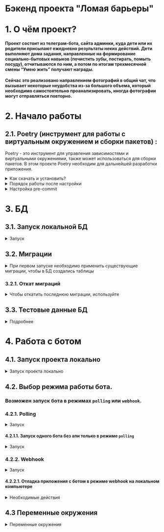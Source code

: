 # Бэкенд проекта "Ломая барьеры"<br /><br />1. О чём проект?

#### Проект состоит из телеграм-бота, сайта админки, куда дети или их родители присылают ежедневно результаты неких действий. Дети выполняют дома задания, направленные на формирование социально-бытовых навыков (почистить зубы, постирать, помыть посуду), отчитываются по ним, а потом по итогам трехмесячной смены “Умею жить” получают награды.<br />
#### Сейчас это реализовано направлением фотографий в общий чат, что вызывает некоторые неудобства из-за большого объема, который необходимо самостоятельно проанализировать, иногда фотографии могут отправляться повторно.

# 2. Начало работы

## 2.1. Poetry (инструмент для работы с виртуальным окружением и сборки пакетов) <a id="poetry"></a>:

Poetry - это инструмент для управления зависимостями и виртуальными окружениями, также может использоваться для сборки пакетов. В этом проекте Poetry необходим для дальнейшей разработки приложения.

<details>
 <summary>
 Как скачать и установить?
 </summary>

### Установка:

Установите poetry следуя [инструкции с официального сайта](https://python-poetry.org/docs/#installation).

После установки перезапустите оболочку и введите команду

> poetry --version

Если установка прошла успешно, вы получите ответ в формате

> Poetry version 1.1.13

Для дальнейшей работы введите команду:

> poetry config virtualenvs.in-project true

Выполнение данной команды необходимо для создания виртуального окружения в
папке проекта.

После предыдущей команды создадим виртуальное окружение нашего проекта с
помощью команды

> poetry install

Результатом выполнения команды станет создание в корне проекта папки .venv.
Зависимости для создания окружения берутся из файлов poetry.lock (приоритетнее)
и pyproject.toml

Для добавления новой зависимости в окружение необходимо выполнить команду

> poetry add <package_name>

_Пример использования:_

> poetry add starlette

Также poetry позволяет разделять зависимости необходимые для разработки, от
основных.
Для добавления зависимости необходимой для разработки и тестирования необходимо
добавить флаг ***--dev***

> poetry add <package_name> --dev

_Пример использования:_

> poetry add pytest --dev

</details>

<details>
 <summary>
 Порядок работы после настройки
 </summary>

<br />

Чтобы активировать виртуальное окружение введите команду:

> poetry shell

Существует возможность запуска скриптов и команд с помощью команды без
активации окружения:

> poetry run <script_name>.py

_Примеры:_

> poetry run python script_name>.py
>
> poetry run pytest
>
> poetry run black

Порядок работы в оболочке не меняется. Пример команды для Win:

> python src\run_bot.py

</details>

<details>
 <summary>
 Настройка pre-commit <a id="pre-commit"></a>
 </summary>
<br />
> poetry install
>
> pre-commit install

Далее при каждом коммите у вас будет происходить автоматическая проверка
линтером, а так же будет происходить автоматическое приведение к единому стилю.
</details>

# 3. БД

## 3.1. Запуск локальной БД

<details>
 <summary>
 Запуск
 </summary>
<br />

```shell
docker-compose -f docker-compose.local.yaml up
```
Если у вас запущен Postgres на компьютере, то остановите его или создайте базу для проекта там.

</details>

## 3.2. Миграции

<details>
 <summary>
 При первом запуске необходимо применить существующие миграции, чтобы в БД создались таблицы
 </summary>
<br />

```shell
alembic upgrade head
```

После изменения модели или добавления новой модели, необходимо создать миграцию:
```shell
alembic revision --autogenerate -m "<Название миграции>"
```
В Названии миграции указать какую модель или поле в модели добавили или удалили.

Например
- add_shift_model
- shift_add_field_title
- shift_remove_field_title

После создания миграции ее необходимо применить:
```shell
alembic upgrade head
```
</details>

### 3.2.1. Откат миграций

<details>
 <summary>
 Чтобы откатить последнюю миграции, используйте
 </summary>
<br />

```shell
alembic downgrade -1
```

Если используются ENUM классы, например поле статус с заранее разрешенными значениями
нужно вручную прописать в миграции создание и удаление типа

Описываем тип
```python
STATUS_ENUM_POSTGRES = postgresql.ENUM('started', 'finished', 'preparing', 'cancelled', name='shift_status', create_type=False)
STATUS_ENUM = sa.Enum('started', 'finished', 'preparing', 'cancelled', name='shift_status')
STATUS_ENUM.with_variant(STATUS_ENUM_POSTGRES, 'postgresql')
```
добавляем к полю
```python
sa.Column('status', STATUS_ENUM, nullable=False),
```
Прописываем удаление при откате миграции
```python
STATUS_ENUM.drop(op.get_bind(), checkfirst=True)
```
Пример из миграции
```python
"""init

Revision ID: bc61d3dfbfa8
Revises:
Create Date: 2022-09-18 07:27:34.175636

"""
from alembic import op
import sqlalchemy as sa
from sqlalchemy.dialects import postgresql

# revision identifiers, used by Alembic.
revision = 'bc61d3dfbfa8'
down_revision = None
branch_labels = None
depends_on = None

STATUS_ENUM_POSTGRES = postgresql.ENUM('started', 'finished', 'preparing', 'cancelled', name='shift_status', create_type=False)
STATUS_ENUM = sa.Enum('started', 'finished', 'preparing', 'cancelled', name='shift_status')
STATUS_ENUM.with_variant(STATUS_ENUM_POSTGRES, 'postgresql')

def upgrade():
    # ### commands auto generated by Alembic - please adjust! ###
    op.create_table('shift',
    sa.Column('id', postgresql.UUID(as_uuid=True), nullable=False),
    sa.Column('created_at', sa.TIMESTAMP(), server_default=sa.text('CURRENT_TIMESTAMP'), nullable=False),
    sa.Column('updated_at', sa.TIMESTAMP(), server_default=sa.text('CURRENT_TIMESTAMP'), nullable=False),
    sa.Column('status', STATUS_ENUM, nullable=False),
    sa.Column('started_at', sa.DATE(), server_default=sa.text('CURRENT_TIMESTAMP'), nullable=False),
    sa.Column('finished_at', sa.DATE(), nullable=False),
    sa.PrimaryKeyConstraint('id')
    )
    # ### end Alembic commands ###

def downgrade():
    # ### commands auto generated by Alembic - please adjust! ###
    op.drop_table('shift')
    STATUS_ENUM.drop(op.get_bind(), checkfirst=True)
    # ### end Alembic commands ###

```

Если добавили значения в choice так же прописываем

```python
def upgrade():
    with op.get_context().autocommit_block():
        op.execute("ALTER TYPE status ADD VALUE 'REJECTED'")
```
Для отката миграции
- переименовываем текущий тип
- создаем новый (с прежними значениями)
- приписываем новый тип для таблицы
- удаляем старый тип

```python
def downgrade():
    op.execute("ALTER TYPE status RENAME TO status_old")
    op.execute("CREATE TYPE status AS ENUM('STARTED', 'ACCEPTED')")
    op.execute((
        "ALTER TABLE transactions ALTER COLUMN status TYPE status USING "
        "status::text::status"
    ))
    op.execute("DROP TYPE status_old")
```

</details>

## 3.3. Тестовые данные БД

<details>
 <summary>
 Подробнее
 </summary><br>

В проекте реализована возможность генерации фейковых (тестовых) данных для БД.<br />
Для наполнения таблиц таблиц необходимо:
 - установить необходмиые зависимости
  ```shell
 poetry install
 ```
 - наполнить БД тестовыми данными **Внимание! Перед генерацией тестовых данных, произойдет полное удаление существующих данных БД!**
  ```shell
 python -m data_factory.main
 ```

</details>

# 4. Работа с ботом

## 4.1. Запуск проекта локально

<details>
 <summary>
 Запуск проекта локально
 </summary>
<br />

```shell
python run.py
```

</details>

## 4.2. Выбор режима работы бота. 
### Возможен запуск бота в режимах `polling` или `webhook`.<br/>

### 4.2.1. Polling

<details>
 <summary>
 Запуск
 </summary><br />

Для запуска бота в режиме `polling` нужно установить переменной окружения `BOT_WEBHOOK_MODE` значение `false`. Дополнительных настроек не требуется.

</details>

#### 4.2.1.1. Запуск одного бота без апи только в режиме `polling`

<details>
 <summary>
 Запуск
 </summary><br>

Бот без апи запускается только в режиме `polling`.
```shell
python run_bot.py
```
</details>

### 4.2.2. Webhook

<details>
 <summary>
 Запуск
 </summary><br />

Для запуска бота в режиме `webhook` нужно установить переменной окружения `BOT_WEBHOOK_MODE` значение `true`, а также указать домен, на котором развернуто приложение в переменной `APPLICATION_URL`:

```
BOT_WEBHOOK_MODE=true
APPLICATION_URL=https://example.com
```

</details>

#### 4.2.2.1. Отладка приложения с ботом в режиме webhook на локальном компьютере

<details>
 <summary>
 Необходимые действия
 </summary><br>

В случае отсутствия сервера с доменным именем и установленным SSL-сертификатом, для отладки приложения можно воспользоваться <a href="https://ngrok.com/">ngrok</a> для построения туннеля до вашего компьютера.<br>
Для этого необходимо:
 - Скачать и установить <a href="https://ngrok.com/">ngrok</a>
 - Зарегестрироваться в сервисе <a href="https://ngrok.com/">ngrok</a> и получить <a href="https://dashboard.ngrok.com/get-started/your-authtoken">токен</a>
 - зарегистрировать полученный токен на локальном комьютере
 ```shell
 ngrok config add-authtoken <ваш токен>
 ```
 - Запустить тоннель ngrok
 ```shell
 ngrok http 8080
 ```
 - в переменной окружения `APPLICATION_URL` указать адрес (`https`), предоставленный сервисом `ngrok`:
 ```dotenv
 APPLICATION_URL=https://1234-56-78-9.eu.ngrok.io # пример
 ```
 - Запустить приложение с ботом в режиме webhook (см. выше)
  ```shell
 python run.py
 ```

Более подробная информация об использовании сервиса ngrok доступна на <a href="https://ngrok.com/">официальном сайте</a>
</details>

## 4.3 Переменные окружения

<details>
 <summary>
 Переменные окружения
 </summary>
<br />

```dotenv
POSTGRES_DB=lomaya_baryery_db_local  # имя базы данных
POSTGRES_USER=postgres # логин для подключения к базе данных
POSTGRES_PASSWORD=postgres # пароль для подключения к БД
DB_HOST=localhost # название сервиса (контейнера)
DB_PORT=5432 # порт для подключения к БД
BOT_TOKEN= # токен бота
BOT_WEBHOOK_MODE=False # запустить бота в режиме webhook(true)|polling(false)
APPLICATION_URL= # домен, на котором развернуто приложение
SEND_NEW_TASK_HOUR=8  # время отправки нового задания
SEND_NO_REPORT_REMINDER_HOUR=20  # время отправки напоминания об отчёте

```
Перед запуском проекта необходимо создать копию файла
```.env.example```, назвав его ```.env``` и установить значение токена бота

</details>
